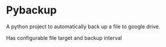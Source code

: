 # Pybackup
A python project to automatically back up a file to google drive.



Has configurable file target and backup interval
